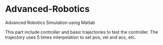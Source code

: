 # Advanced-Robotics
Advanced Robotics Simulation using Matlab

This part include controller and basic trajectories to test the controller.
The trajectory uses 5 times interpolation to set pos, vel and acc, etc.
